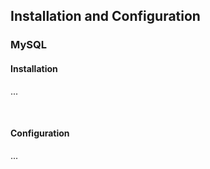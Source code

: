 ## Installation and Configuration

### MySQL

#### Installation

...

<br/>

#### Configuration

...
